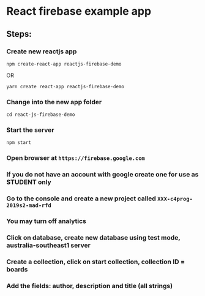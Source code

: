 # React firebase example app

## Steps:

### Create new reactjs app

`npm create-react-app reactjs-firebase-demo`

OR

`yarn create react-app reactjs-firebase-demo`

### Change into the new app folder

`cd react-js-firebase-demo`

### Start the server

`npm start`

### Open browser at `https://firebase.google.com`

### If you do not have an account with google create one for use as STUDENT only

### Go to the console and create a new project called `XXX-c4prog-2019s2-mad-rfd`

### You may turn off analytics

### Click on database, create new database using __test mode__, __australia-southeast1__ server

### Create a collection, click on start collection, collection ID = boards

### Add the fields: author, description and title (all strings)